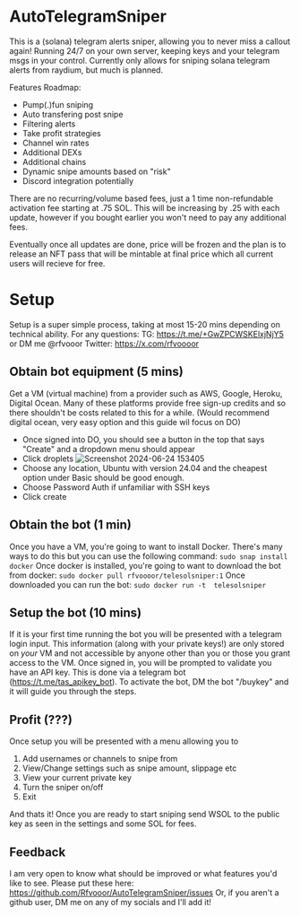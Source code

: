 # AutoTelegramSniper
This is a (solana) telegram alerts sniper, allowing you to never miss a callout again!
Running 24/7 on your own server, keeping keys and your telegram msgs in your control. 
Currently only allows for sniping solana telegram alerts from raydium, but much is planned.

Features Roadmap:
  -  Pump(.)fun sniping
  -  Auto transfering post snipe
  -  Filtering alerts
  -  Take profit strategies
  -  Channel win rates
  -  Additional DEXs
  -  Additional chains
  -  Dynamic snipe amounts based on "risk"
  -  Discord integration potentially

There are no recurring/volume based fees, just a 1 time non-refundable activation fee starting at .75 SOL. 
This will be increasing by .25 with each update, however if you bought earlier you won't need to pay any additional fees.

Eventually once all updates are done, price will be frozen and the plan is to release an NFT pass that will be mintable at final price which all current users will recieve for free. 

# Setup 
Setup is a super simple process, taking at most 15-20 mins depending on technical ability. 
For any questions:
TG: https://t.me/+GwZPCWSKElxjNjY5 or DM me @rfvooor 
Twitter: https://x.com/rfvoooor

## Obtain bot equipment (5 mins)
Get a VM (virtual machine) from a provider such as AWS, Google, Heroku, Digital Ocean.
Many of these platforms provide free sign-up credits and so there shouldn't be costs related to this for a while.
(Would recommend digital ocean, very easy option and this guide wil focus on DO)
- Once signed into DO, you should see a button in the top that says "Create" and a dropdown menu should appear
- Click droplets
![Screenshot 2024-06-24 153405](https://github.com/Rfvooor/AutoTelegramSniper/assets/173009279/01c9df7b-93c5-4c01-a42b-aa8438f6ce37)
- Choose any location, Ubuntu with version 24.04 and the cheapest option under Basic should be good enough.
- Choose Password Auth if unfamiliar with SSH keys
- Click create
  
## Obtain the bot (1 min)
Once you have a VM, you're going to want to install Docker. 
There's many ways to do this but you can use the following command: ```sudo snap install docker```
Once docker is installed, you're going to want to download the bot from docker: ```sudo docker pull rfvoooor/telesolsniper:1```
Once downloaded you can run the bot: ```sudo docker run -t  telesolsniper```
    
## Setup the bot (10 mins)
If it is your first time running the bot you will be presented with a telegram login input. 
This information (along with your private keys!) are only stored on *your* VM and not accessible by anyone other than you or those you grant access to the VM. 
Once signed in, you will be prompted to validate you have an API key. This is done via a telegram bot (https://t.me/tas_apikey_bot). 
To activate the bot, DM the bot "/buykey" and it will guide you through the steps.

## Profit (???)
Once setup you will be presented with a menu allowing you to 
1. Add usernames or channels to snipe from
2. View/Change settings such as snipe amount, slippage etc
3. View your current private key
4. Turn the sniper on/off
5. Exit

And thats it! Once you are ready to start sniping send WSOL to the public key as seen in the settings and some SOL for fees.

## Feedback
I am very open to know what should be improved or what features you'd like to see.
Please put these here: https://github.com/Rfvooor/AutoTelegramSniper/issues
Or, if you aren't a github user, DM me on any of my socials and I'll add it!
